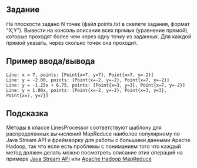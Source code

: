
## Задание
На плоскости задано N точек (файл points.txt в скелете задания, формат “X;Y”). Вывести на консоль описания всех прямых (уравнение прямой), которые проходят более чем через одну точку из заданных. Для каждой прямой указать, через сколько точек она проходит.

## Пример ввода/вывода
```
Line: x = 7, points: [Point{x=7, y=7}, Point{x=7, y=-2}]
Line: y = -2.00, points: [Point{x=-2, y=-2}, Point{x=7, y=-2}]
Line: y = -1.25x + 6.75, points: [Point{x=3, y=3}, Point{x=7, y=-2}]
Line: y = 1.00x, points: [Point{x=-2, y=-2}, Point{x=3, y=3}, Point{x=7, y=7}]
```

## Подсказка
Методы в классе LinesProcessor соответствуют шаблону для распределенных вычислений MapReduce наиболее популярному по Java Stream API и фреймворку для работы с большими данными Apache Hadoop, так что если есть проблемы с пониманием того что каждый метод должен делать можно посмотреть описание этих операций на примере [Java Stream API](https://easyjava.ru/java/language/java-8-stream-api-chast-vtoraya-map-reduce/) или [Apache Hadoop MapReduce](https://ru.bmstu.wiki/MapReduce)
